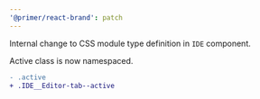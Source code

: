 ```yaml
---
'@primer/react-brand': patch
---
```


Internal change to CSS module type definition in `IDE` component.

Active class is now namespaced.

```diff
- .active
+ .IDE__Editor-tab--active
```
